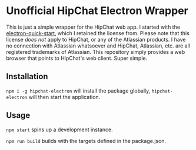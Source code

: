 # Unofficial HipChat Electron Wrapper

This is just a simple wrapper for the HipChat web app. I started with the
[electron-quick-start](https://github.com/atom/electron-quick-start), which I
retained the license from. Please note that this license *does not* apply to
HipChat, or any of the Atlassian products. I have no connection with Atlassian
whatsoever and HipChat, Atlassian, etc. are all registered trademarks of
Atlassian. This repository simply provides a web browser that points to
HipChat's web client. Super simple.

## Installation

`npm i -g hipchat-electron` will install the package globally,
`hipchat-electron` will then start the application.

## Usage

`npm start` spins up a development instance.

`npm run build` builds with the targets defined in the package.json.
